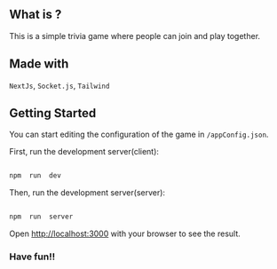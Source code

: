 
## What is ?

This is a simple trivia game where people can join and play together. 

## Made with
`NextJs`, `Socket.js`, `Tailwind`

  

## Getting Started

You can start editing the configuration of the game in `/appConfig.json`.
  
First, run the development server(client):

```bash

npm  run  dev

```

  

Then, run the development server(server):

```bash

npm  run  server

```

  

Open [http://localhost:3000](http://localhost:3000) with your browser to see the result.

### Have fun!!